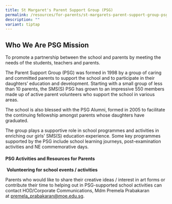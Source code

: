 ```yaml
---
title: St Margaret's Parent Support Group (PSG)
permalink: /resources/for-parents/st-margarets-parent-support-group-psg/
description: ""
variant: tiptap
---
```

<h2>Who We Are PSG Mission</h2>
<p>To promote a partnership between the school and parents by meeting the
needs of the students, teachers and parents.</p>
<p>The Parent Support Group (PSG) was formed in 1998 by a group of caring
and committed parents to support the school and to participate in their
daughters’ education and development. Starting with a small group of less
than 10 parents, the SMS(S) PSG has grown to an impressive 550 members
made up of active parent volunteers who support the school in various areas.</p>
<p>The school is also blessed with the PSG Alumni, formed in 2005 to facilitate
the continuing fellowship amongst parents whose daughters have graduated.</p>
<p>The group plays a supportive role in school programmes and activities
in enriching our girls’ SMS(S) education experience. Some key programmes
supported by the PSG include school learning journeys, post-examination
activities and NE commemorative days.</p>
<h4>PSG Activities and Resources for Parents</h4>
<p>&nbsp;<strong>Volunteering for school events / activities</strong>
</p>
<p>Parents who would like to&nbsp;share their creative ideas / interest in
art forms or contribute their time to helping out in PSG-supported school
activities can contact HOD/Corporate Communications, Mdm Premela Prabakaran
at&nbsp;<a href="mailto:premela_prabakaran@moe.edu.sg" rel="noopener noreferrer nofollow" target="_blank">premela_prabakaran@moe.edu.sg</a>.</p>
<p></p>
<p></p>